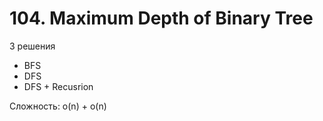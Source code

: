 # 104. Maximum Depth of Binary Tree

3 решения
- BFS
- DFS
- DFS + Recusrion

Сложность: o(n) + o(n)
